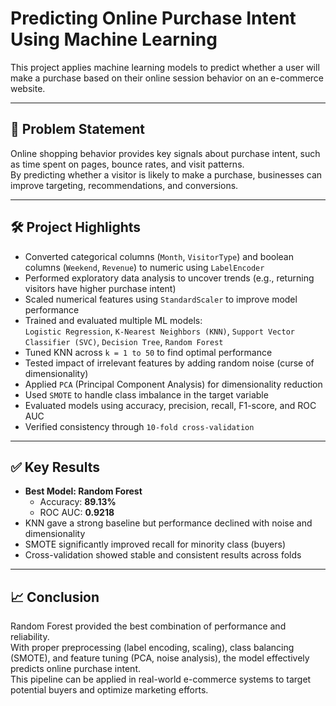 # Predicting Online Purchase Intent Using Machine Learning

This project applies machine learning models to predict whether a user will make a purchase based on their online session behavior on an e-commerce website.

---

## 📌 Problem Statement

Online shopping behavior provides key signals about purchase intent, such as time spent on pages, bounce rates, and visit patterns.  
By predicting whether a visitor is likely to make a purchase, businesses can improve targeting, recommendations, and conversions.

---

## 🛠️ Project Highlights

- Converted categorical columns (`Month`, `VisitorType`) and boolean columns (`Weekend`, `Revenue`) to numeric using `LabelEncoder`
- Performed exploratory data analysis to uncover trends (e.g., returning visitors have higher purchase intent)
- Scaled numerical features using `StandardScaler` to improve model performance
- Trained and evaluated multiple ML models:  
  `Logistic Regression`, `K-Nearest Neighbors (KNN)`, `Support Vector Classifier (SVC)`, `Decision Tree`, `Random Forest`
- Tuned KNN across `k = 1 to 50` to find optimal performance
- Tested impact of irrelevant features by adding random noise (curse of dimensionality)
- Applied `PCA` (Principal Component Analysis) for dimensionality reduction
- Used `SMOTE` to handle class imbalance in the target variable
- Evaluated models using accuracy, precision, recall, F1-score, and ROC AUC
- Verified consistency through `10-fold cross-validation`

---

## ✅ Key Results

- **Best Model: Random Forest**
  - Accuracy: **89.13%**
  - ROC AUC: **0.9218**
- KNN gave a strong baseline but performance declined with noise and dimensionality
- SMOTE significantly improved recall for minority class (buyers)
- Cross-validation showed stable and consistent results across folds

---

## 📈 Conclusion

Random Forest provided the best combination of performance and reliability.  
With proper preprocessing (label encoding, scaling), class balancing (SMOTE), and feature tuning (PCA, noise analysis), the model effectively predicts online purchase intent.  
This pipeline can be applied in real-world e-commerce systems to target potential buyers and optimize marketing efforts.

